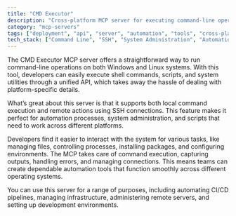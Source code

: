 ```yaml
---
title: "CMD Executor"
description: "Cross-platform MCP server for executing command-line operations and SSH connections on Windows and Linux systems."
category: "mcp-servers"
tags: ["deployment", "api", "server", "automation", "tools", "cross-platform", "SSH", "command-line"]
tech_stack: ["Command Line", "SSH", "System Administration", "Automation", "Cross-platform Development", "CI/CD", "Infrastructure Management"]
---
```


The CMD Executor MCP server offers a straightforward way to run command-line operations on both Windows and Linux systems. With this tool, developers can easily execute shell commands, scripts, and system utilities through a unified API, which takes away the hassle of dealing with platform-specific details.

What’s great about this server is that it supports both local command execution and remote actions using SSH connections. This feature makes it perfect for automation processes, system administration, and scripts that need to work across different platforms.

Developers find it easier to interact with the system for various tasks, like managing files, controlling processes, installing packages, and configuring environments. The MCP takes care of command execution, capturing outputs, handling errors, and managing connections. This means teams can create dependable automation tools that function smoothly across different operating systems.

You can use this server for a range of purposes, including automating CI/CD pipelines, managing infrastructure, administering remote servers, and setting up development environments.